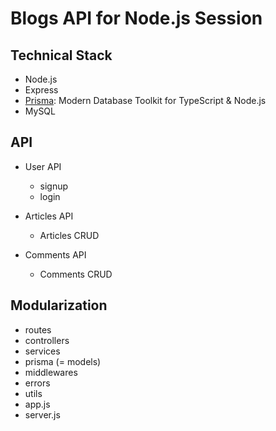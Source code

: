 # Blogs API for Node.js Session

## Technical Stack
- Node.js
- Express
- [Prisma](https://www.prisma.io/): Modern Database Toolkit for TypeScript & Node.js
- MySQL

## API
- User API
  - signup
  - login

- Articles API
  - Articles CRUD

- Comments API
  - Comments CRUD

## Modularization
- routes
- controllers
- services
- prisma (= models)
- middlewares
- errors
- utils
- app.js
- server.js
